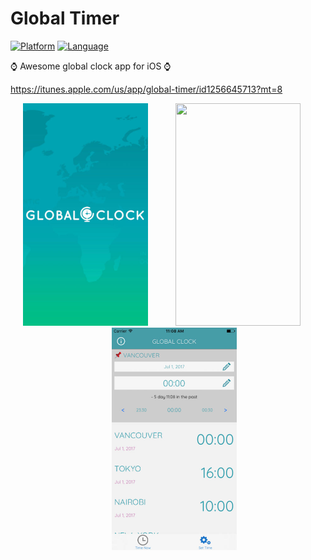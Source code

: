 # Global Timer

[![Platform](http://img.shields.io/badge/platform-ios-blue.svg?style=flat)](https://developer.apple.com/iphone/index.action)
[![Language](http://img.shields.io/badge/language-swift-brightgreen.svg?style=flat)](https://developer.apple.com/swift)

⌚  Awesome global clock app for iOS ⌚

https://itunes.apple.com/us/app/global-timer/id1256645713?mt=8

<div align="center">
	<img src="https://github.com/globaltimer/iOS/blob/master/Screenshots/gt1min.jpg" width="200px" height="356px" style="margin-right: 20px">
	<img src="hhttps://github.com/globaltimer/iOS/blob/master/Screenshots/gt2min.jpg" width="200px" height="356px" style="margin-left: 20px; margin-right: 20px">
	<img src="https://github.com/globaltimer/iOS/blob/master/Screenshots/gt3min.jpg" width="200px" height="356px" style="margin-left: 20px">
</div>